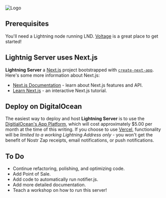 ![Logo](https://i.imgur.com/iexBI5J.jpeg)



## Prerequisites

You'll need a Lightning node running LND. [Voltage](https://voltage.cloud) is a great place to get started!

## Lightnig Server uses Next.js

**Lightning Server** a [Next.js](https://nextjs.org/) project bootstrapped with [`create-next-app`](https://github.com/vercel/next.js/tree/canary/packages/create-next-app). Here's some more information about Next.js:

- [Next.js Documentation](https://nextjs.org/docs) - learn about Next.js features and API.
- [Learn Next.js](https://nextjs.org/learn) - an interactive Next.js tutorial.

## Deploy on DigitalOcean

The easiest way to deploy and host **Lightning Server** is to use the [DigitialOcean's App Platform](https://www.digitalocean.com/products/app-platform), which will cost approximately $5.00 per month at the time of this writing. If you choose to use [Vercel](https://vercel.com), functionality will be *limited to a working Lightning Address only* - you won't get the benefit of Nostr Zap receipts, email notifications, or push notifications.

## To Do

- Continue refactoring, polishing, and optimizing code.
- Add Point of Sale.
- Add code to automatically run notifier.js.
- Add more detailed documentation.
- Teach a workshop on how to run this server!
